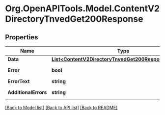 # Org.OpenAPITools.Model.ContentV2DirectoryTnvedGet200Response

## Properties

Name | Type | Description | Notes
------------ | ------------- | ------------- | -------------
**Data** | [**List&lt;ContentV2DirectoryTnvedGet200ResponseDataInner&gt;**](ContentV2DirectoryTnvedGet200ResponseDataInner.md) | Данные | [optional] 
**Error** | **bool** | Флаг наличия ошибки | [optional] 
**ErrorText** | **string** | Текст ошибки | [optional] 
**AdditionalErrors** | **string** | Дополнительные ошибки | [optional] 

[[Back to Model list]](../README.md#documentation-for-models) [[Back to API list]](../README.md#documentation-for-api-endpoints) [[Back to README]](../README.md)

